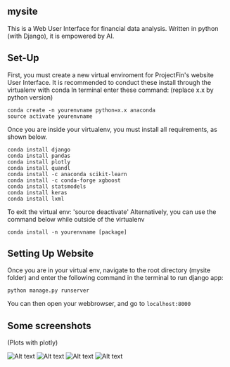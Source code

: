 ## mysite

This is a Web User Interface for financial data analysis. Written in python (with Django), it is empowered by AI.


## Set-Up

First, you must create a new virtual enviroment for ProjectFin's website User Interface.
It is recommended to conduct these install through the virtualenv with conda
In terminal enter these command:
(replace x.x by python version)

```
conda create -n yourenvname python=x.x anaconda
source activate yourenvname
```

Once you are inside your virtualenv, you must install all requirements, as shown below.

```
conda install django
conda install pandas
conda install plotly
conda install quandl
conda install -c anaconda scikit-learn
conda install -c conda-forge xgboost
conda install statsmodels
conda install keras
conda install lxml
```

To exit the virtual env: 'source deactivate'
Alternatively, you can use the command below while outside of the virtualenv

```
conda install -n yourenvname [package]
```

## Setting Up Website

Once you are in your virtual env, navigate to the root directory (mysite folder) and enter the following command in the terminal to run django app:

```
python manage.py runserver
```

You can then open your webbrowser, and go to
``` localhost:8000 ```


## Some screenshots
(Plots with plotly)

![Alt text](https://github.com/MickMek/ProjectFin/blob/master/mysite/screenshots/img1.png?raw=true "S&P500 clusters")
![Alt text](https://github.com/MickMek/ProjectFin/blob/master/mysite/screenshots/img2.png?raw=true "AAPL Monte carlo")
![Alt text](https://github.com/MickMek/ProjectFin/blob/master/mysite/screenshots/img3.png?raw=true "S&P500 portfolio optimization")
![Alt text](https://github.com/MickMek/ProjectFin/blob/master/mysite/screenshots/img4.png?raw=true "MMM stock prices")
